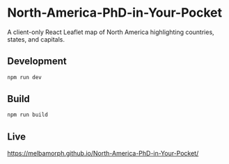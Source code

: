 # North-America-PhD-in-Your-Pocket

A client-only React Leaflet map of North America highlighting countries, states, and capitals.

## Development

```bash
npm run dev
```

## Build

```bash
npm run build
```

## Live

https://melbamorph.github.io/North-America-PhD-in-Your-Pocket/

